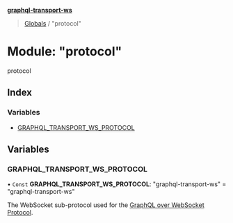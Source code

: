 **[graphql-transport-ws](../README.md)**

> [Globals](../README.md) / "protocol"

# Module: "protocol"

protocol

## Index

### Variables

* [GRAPHQL\_TRANSPORT\_WS\_PROTOCOL](_protocol_.md#graphql_transport_ws_protocol)

## Variables

### GRAPHQL\_TRANSPORT\_WS\_PROTOCOL

• `Const` **GRAPHQL\_TRANSPORT\_WS\_PROTOCOL**: \"graphql-transport-ws\" = "graphql-transport-ws"

The WebSocket sub-protocol used for the [GraphQL over WebSocket Protocol](/PROTOCOL.md).
